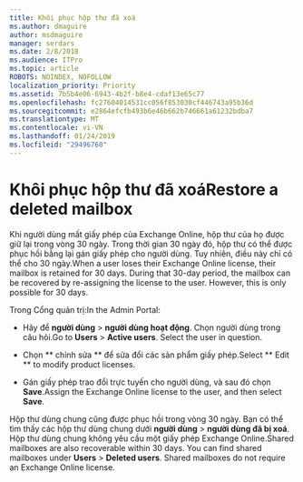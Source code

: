 ```yaml
---
title: Khôi phục hộp thư đã xoá
ms.author: dmaguire
author: msdmaguire
manager: serdars
ms.date: 2/8/2018
ms.audience: ITPro
ms.topic: article
ROBOTS: NOINDEX, NOFOLLOW
localization_priority: Priority
ms.assetid: 7b5b4e06-6943-4b2f-b8e4-cdaf13e65c77
ms.openlocfilehash: fc27604014531cc056f853030cf446743a95b36d
ms.sourcegitcommit: e2864efcfb493b6e46b662b746661a61232bdba7
ms.translationtype: MT
ms.contentlocale: vi-VN
ms.lasthandoff: 01/24/2019
ms.locfileid: "29496760"
---
```

# <a name="restore-a-deleted-mailbox"></a><span data-ttu-id="05f8f-102">Khôi phục hộp thư đã xoá</span><span class="sxs-lookup"><span data-stu-id="05f8f-102">Restore a deleted mailbox</span></span>

<span data-ttu-id="05f8f-p101">Khi người dùng mất giấy phép của Exchange Online, hộp thư của họ được giữ lại trong vòng 30 ngày. Trong thời gian 30 ngày đó, hộp thư có thể được phục hồi bằng lại gán giấy phép cho người dùng. Tuy nhiên, điều này chỉ có thể cho 30 ngày.</span><span class="sxs-lookup"><span data-stu-id="05f8f-p101">When a user loses their Exchange Online license, their mailbox is retained for 30 days. During that 30-day period, the mailbox can be recovered by re-assigning the license to the user. However, this is only possible for 30 days.</span></span>
  
<span data-ttu-id="05f8f-106">Trong Cổng quản trị:</span><span class="sxs-lookup"><span data-stu-id="05f8f-106">In the Admin Portal:</span></span>
  
- <span data-ttu-id="05f8f-p102">Hãy để **người dùng** \> **người dùng hoạt động**. Chọn người dùng trong câu hỏi.</span><span class="sxs-lookup"><span data-stu-id="05f8f-p102">Go to **Users** \> **Active users**. Select the user in question.</span></span>
    
- <span data-ttu-id="05f8f-109">Chọn \*\* chỉnh sửa \*\* để sửa đổi các sản phẩm giấy phép.</span><span class="sxs-lookup"><span data-stu-id="05f8f-109">Select \*\* Edit \*\* to modify product licenses.</span></span> 
    
- <span data-ttu-id="05f8f-110">Gán giấy phép trao đổi trực tuyến cho người dùng, và sau đó chọn **Save**.</span><span class="sxs-lookup"><span data-stu-id="05f8f-110">Assign the Exchange Online license to the user, and then select **Save**.</span></span>
    
<span data-ttu-id="05f8f-p103">Hộp thư dùng chung cũng được phục hồi trong vòng 30 ngày. Bạn có thể tìm thấy các hộp thư dùng chung dưới **người dùng** \> **người dùng đã bị xoá**. Hộp thư dùng chung không yêu cầu một giấy phép Exchange Online.</span><span class="sxs-lookup"><span data-stu-id="05f8f-p103">Shared mailboxes are also recoverable within 30 days. You can find shared mailboxes under **Users** \> **Deleted users**. Shared mailboxes do not require an Exchange Online license.</span></span>
  

